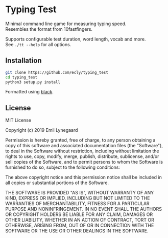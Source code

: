# Typing Test
Minimal command line game for measuring typing speed.  
Resembles the format from 10fastfingers.  

Supports configurable test duration, word length, vocab and more.  
See `./tt --help` for all options.

## Installation
```bash
git clone https://github.com/ecly/typing_test
cd typing_test
python3 setup.py install
```

Formatted using [black](https://github.com/ambv/black).

## License
MIT License

Copyright (c) 2019 Emil Lynegaard

Permission is hereby granted, free of charge, to any person obtaining a copy of this software and associated documentation files (the "Software"), to deal in the Software without restriction, including without limitation the rights to use, copy, modify, merge, publish, distribute, sublicense, and/or sell copies of the Software, and to permit persons to whom the Software is furnished to do so, subject to the following conditions:

The above copyright notice and this permission notice shall be included in all copies or substantial portions of the Software.

THE SOFTWARE IS PROVIDED "AS IS", WITHOUT WARRANTY OF ANY KIND, EXPRESS OR IMPLIED, INCLUDING BUT NOT LIMITED TO THE WARRANTIES OF MERCHANTABILITY, FITNESS FOR A PARTICULAR PURPOSE AND NONINFRINGEMENT. IN NO EVENT SHALL THE AUTHORS OR COPYRIGHT HOLDERS BE LIABLE FOR ANY CLAIM, DAMAGES OR OTHER LIABILITY, WHETHER IN AN ACTION OF CONTRACT, TORT OR OTHERWISE, ARISING FROM, OUT OF OR IN CONNECTION WITH THE SOFTWARE OR THE USE OR OTHER DEALINGS IN THE SOFTWARE.

